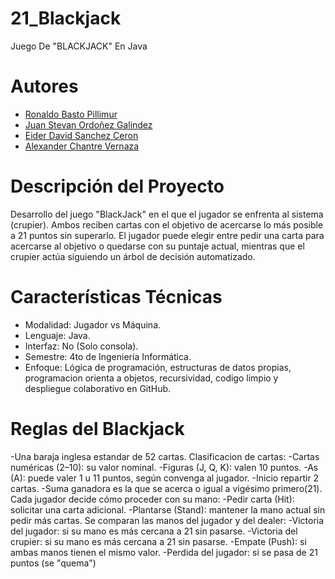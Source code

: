 # 21_Blackjack
Juego De "BLACKJACK" En Java
# Autores
- [Ronaldo Basto Pillimur](https://github.com/RonaldB24)
- [Juan Stevan Ordoñez Galindez](https://github.com/juanostevan)
- [Eider David Sanchez Ceron](https://github.com/Zandybro)
- [Alexander Chantre Vernaza](https://github.com/AlexanderChantre)

# Descripción del Proyecto
Desarrollo del juego "BlackJack" en el que el jugador se enfrenta al sistema (crupier).
Ambos reciben cartas con el objetivo de acercarse lo más posible a 21 puntos sin superarlo.
El jugador puede elegir entre pedir una carta para acercarse al objetivo o quedarse con su puntaje actual, 
mientras que el crupier actúa siguiendo un árbol de decisión automatizado.

# Características Técnicas
- Modalidad: Jugador vs Máquina.
- Lenguaje: Java.
- Interfaz: No (Solo consola).
- Semestre: 4to de Ingeniería Informática.
- Enfoque: Lógica de programación, estructuras de datos propias, programacion orienta a objetos, recursividad, codigo limpio y despliegue colaborativo en GitHub.

# Reglas del Blackjack
-Una baraja inglesa estandar de 52 cartas.
Clasificacion de cartas:
-Cartas numéricas (2–10): su valor nominal.
-Figuras (J, Q, K): valen 10 puntos.
-As (A): puede valer 1 u 11 puntos, según convenga al jugador.
-Inicio repartir 2 cartas.
-Suma ganadora es la que se acerca o igual a vigésimo primero(21).
Cada jugador decide cómo proceder con su mano:
-Pedir carta (Hit): solicitar una carta adicional.
-Plantarse (Stand): mantener la mano actual sin pedir más cartas.
Se comparan las manos del jugador y del dealer:
-Victoria del jugador: si su mano es más cercana a 21 sin pasarse.
-Victoria del crupier: si su mano es más cercana a 21 sin pasarse.
-Empate (Push): si ambas manos tienen el mismo valor.
-Perdida del jugador: si se pasa de 21 puntos (se "quema")
